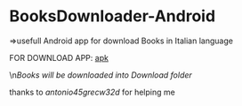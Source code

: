 # BooksDownloader-Android
 =>usefull Android app for download Books in Italian language 
 
 FOR DOWNLOAD APP: [apk](https://github.com/Akira96kill/BooksDownloader-Android/releases/download/1.0/com.companyname.booksdownloader-Signed.apk)
 
 
 \n*Books will be downloaded into Download folder*
 
 thanks to *antonio45grecw32d* for helping me
